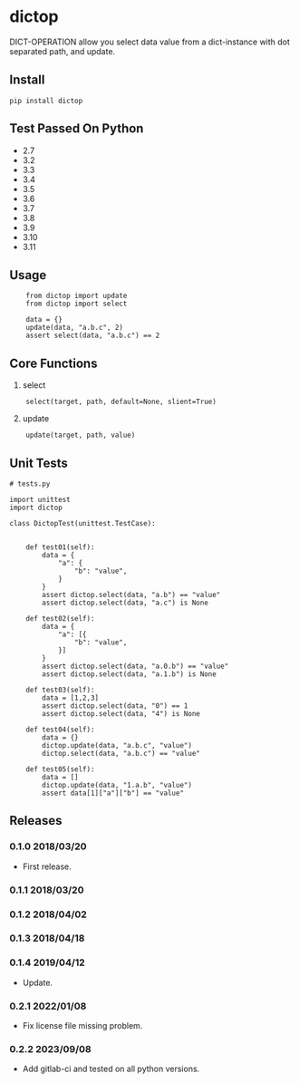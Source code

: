 # dictop

DICT-OPERATION allow you select data value from a dict-instance with dot separated path, and update.

## Install

```
pip install dictop
```

## Test Passed On Python

- 2.7
- 3.2
- 3.3
- 3.4
- 3.5
- 3.6
- 3.7
- 3.8
- 3.9
- 3.10
- 3.11

## Usage

```
    from dictop import update
    from dictop import select

    data = {}
    update(data, "a.b.c", 2)
    assert select(data, "a.b.c") == 2
```

## Core Functions

1. select

```
    select(target, path, default=None, slient=True)
```

2. update

```
    update(target, path, value)
```
## Unit Tests

```
# tests.py

import unittest
import dictop

class DictopTest(unittest.TestCase):


    def test01(self):
        data = {
            "a": {
                "b": "value",
            }
        }
        assert dictop.select(data, "a.b") == "value"
        assert dictop.select(data, "a.c") is None
    
    def test02(self):
        data = {
            "a": [{
                "b": "value",
            }]
        }
        assert dictop.select(data, "a.0.b") == "value"
        assert dictop.select(data, "a.1.b") is None

    def test03(self):
        data = [1,2,3]
        assert dictop.select(data, "0") == 1
        assert dictop.select(data, "4") is None

    def test04(self):
        data = {}
        dictop.update(data, "a.b.c", "value")
        dictop.select(data, "a.b.c") == "value"
    
    def test05(self):
        data = []
        dictop.update(data, "1.a.b", "value")
        assert data[1]["a"]["b"] == "value"
```

## Releases

### 0.1.0 2018/03/20

- First release.

### 0.1.1 2018/03/20
### 0.1.2 2018/04/02
### 0.1.3 2018/04/18
### 0.1.4 2019/04/12

- Update.

### 0.2.1 2022/01/08

- Fix license file missing problem.

### 0.2.2 2023/09/08

- Add gitlab-ci and tested on all python versions.
